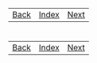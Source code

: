 <table width="100%">
    <tr>
        <td><a href="./004_New_Spring_Boot.md">Back</a></td>
        <td><a href="../Index.md">Index</a></td>
        <td><a href="./006_Strings.md">Next</a></td>
    </tr>
</table>

#

#

#

[]()
<table width="100%">
    <tr>
        <td><a href="./004_New_Spring_Boot.md">Back</a></td>
        <td><a href="../Index.md">Index</a></td>
        <td><a href="./006_Strings.md">Next</a></td>
    </tr>
</table>